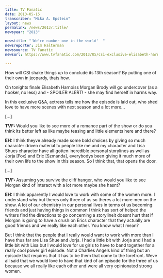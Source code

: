 ```yaml
---
title: TV Fanatic
date: 2013-05-15
transcriber: "Mika A. Epstein"
layout: news
permalink: /news/2013/:title/
newsyear: "2013"

newstitle: "'We're number one in the world'  "
newsreporter: Jim Halterman
newssource: TV Fanatic
newsurl: https://www.tvfanatic.com/2013/05/csi-exclusive-elisabeth-harnois-on-season-13-finale-morgan-under/

---
```


How will CSI shake things up to conclude its 13th season? By putting one of their own in jeopardy, thats how.

On tonights finale Elisabeth Harnoiss Morgan Brody will go undercover (as a hooker, no less) and - SPOILER ALERT! - she may find herself in harms way.

In this exclusive Q&A, actress tells me how the episode is laid out, who shed love to have more scenes with next season and a lot more...

[...]

**TVF:** Would you like to see more of a romance part of the show or do you think its better left as like maybe teasing and little elements here and there?

**EH:** I think theyve already made some bold choices by giving so much character driven material to people like me and my character and Lisa Shues character have all gotten incredible personal storylines as well as Jorja [Fox] and Eric [Szmanda], everybodys been giving it much more of their own life to the show in this season. So I think that, that opens the door.

[...]

**TVF:** Assuming you survive the cliff hanger, who would you like to see Morgan kind of interact with a lot more maybe she hasnt?

**EH:** I think apparently I would love to work with some of the women more. I understand why but theres only three of us so theres a lot more men on the show. A lot of our chemistry in our personal lives in terms of us becoming friends and just having things in common I think has sort of helped the writers find the directions to go concerning a storylineit doesnt hurt that if Morgan is going to have a crush on Erics character that they actually are good friends and we really like each other. You know what I mean?

But I think that the people that I really would want to work with more than I have thus far are Lisa Shue and Jorja. I had a little bit with Jorja and I had a little bit with Lisa but I would love for us girls to have to band together for a really cool power girl episode. Not a Charlies Angels kind of thing but an episode that requires that it has to be them that come to the forefront. Weve all said that we would love to have that kind of an episode for the three of us because we all really like each other and were all very opinionated strong women.
